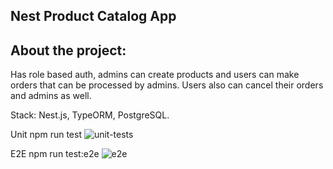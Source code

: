 ## Nest Product Catalog App

## About the project:

Has role based auth, admins can create products and users can make orders that can be processed by admins.
Users also can cancel their orders and admins as well.

Stack: Nest.js, TypeORM, PostgreSQL.

Unit npm run test ![unit-tests](https://i.imgur.com/SWwe1qo.png)

E2E npm run test:e2e
![e2e](https://i.imgur.com/OzBWEzP.png)
